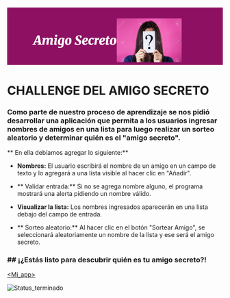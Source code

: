 ![amigosecreto](amigosecreto.png)



# CHALLENGE DEL AMIGO SECRETO

### Como parte de nuestro proceso de aprendizaje se nos pidió desarrollar una aplicación que permita a los usuarios ingresar nombres de amigos en una lista para luego realizar un sorteo aleatorio y determinar quién es el "amigo secreto".

<p>
** En ella debíamos agregar lo siguiente:**
</p>

- **Nombres:** El usuario escribirá el nombre de un amigo en un campo de texto y lo agregará a una lista visible al hacer clic en "Añadir".

- ** Validar entrada:** Si no se agrega nombre alguno, el programa mostrará una alerta pidiendo un nombre válido.

- **Visualizar la lista:** Los nombres ingresados aparecerán en una lista debajo del campo de entrada.

- ** Sorteo aleatorio:** Al hacer clic en el botón "Sortear Amigo",  se seleccionará aleatoriamente un nombre de la lista y ese será el amigo secreto.


### ## ¡¿Estás listo para descubrir quién es tu amigo secreto?!
[<Mi_app>](<index.html>)


![Status_terminado](https://img.shields.io/badge/STATUS_TERMINADO-white)



